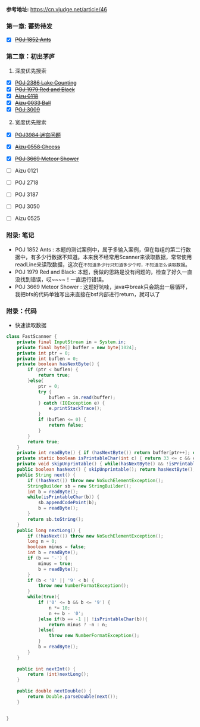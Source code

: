 
**参考地址:** https://cn.vjudge.net/article/46

 
###  第一章: 蓄势待发
 - [X]    [~~POJ 1852 Ants~~ ](https://cn.vjudge.net/problem/POJ-1852)

### 第二章：初出茅庐
1. 深度优先搜索

 - [X]  [~~POJ 2386 Lake Counting~~](https://cn.vjudge.net/problem/POJ-2386)
 - [X]   [~~POJ 1979 Red and Black~~](https://cn.vjudge.net/problem/POJ-1979)
 - [X] [~~Aizu 0118~~](https://cn.vjudge.net/problem/Aizu-0118)
 - [X] [~~Aizu 0033 Ball~~](https://cn.vjudge.net/problem/Aizu-0033)
 - [X] [~~POJ 3009~~](https://cn.vjudge.net/problem/POJ-3009)
2. 宽度优先搜索
 - [X] [~~POJ3984 迷宫问题~~](https://cn.vjudge.net/problem/POJ-3984)
 - [X] [~~Aizu 0558 Cheess~~](https://cn.vjudge.net/problem/Aizu-0558)
 - [X] [~~POJ 3669 Meteor Shower~~](https://cn.vjudge.net/problem/POJ-3669#author=s19435631)
 - [ ] Aizu 0121
 - [ ]   POJ 2718
 - [ ] POJ 3187
 - [ ] POJ 3050
 - [ ] Aizu 0525


 
### 附录: 笔记
- POJ 1852 Ants : 
  本题的测试案例中，属于多输入案例，但在每组的第二行数据中，有多少行数据不知道。本来我不经常用Scanner来读取数据，常常使用readLine来读取数据，这次在`不知道多少行只知道多少个时，不知道怎么读取数据`。 
- POJ 1979 Red and Black:
  本题，我做的思路是没有问题的，检查了好久一直没找到错误，哎~~~~！一直运行错误。
- POJ 3669 Meteor Shower :
  这题好坑哇，java中break只会跳出一层循环，我把bfs的代码单独写出来直接在bsf内部进行return，就可以了
### 附录：代码
 - 快速读取数据
```java
class FastScanner {
    private final InputStream in = System.in;
    private final byte[] buffer = new byte[1024];
    private int ptr = 0;
    private int buflen = 0;
    private boolean hasNextByte() {
        if (ptr < buflen) {
            return true;
        }else{
            ptr = 0;
            try {
                buflen = in.read(buffer);
            } catch (IOException e) {
                e.printStackTrace();
            }
            if (buflen <= 0) {
                return false;
            }
        }
        return true;
    }
    private int readByte() { if (hasNextByte()) return buffer[ptr++]; else return -1;}
    private static boolean isPrintableChar(int c) { return 33 <= c && c <= 126;}
    private void skipUnprintable() { while(hasNextByte() && !isPrintableChar(buffer[ptr])) ptr++;}
    public boolean hasNext() { skipUnprintable(); return hasNextByte();}
    public String next() {
        if (!hasNext()) throw new NoSuchElementException();
        StringBuilder sb = new StringBuilder();
        int b = readByte();
        while(isPrintableChar(b)) {
            sb.appendCodePoint(b);
            b = readByte();
        }
        return sb.toString();
    }
    public long nextLong() {
        if (!hasNext()) throw new NoSuchElementException();
        long n = 0;
        boolean minus = false;
        int b = readByte();
        if (b == '-') {
            minus = true;
            b = readByte();
        }
        if (b < '0' || '9' < b) {
            throw new NumberFormatException();
        }
        while(true){
            if ('0' <= b && b <= '9') {
                n *= 10;
                n += b - '0';
            }else if(b == -1 || !isPrintableChar(b)){
                return minus ? -n : n;
            }else{
                throw new NumberFormatException();
            }
            b = readByte();
        }
    }
     
    public int nextInt() {
        return (int)nextLong();
    }
     
    public double nextDouble() {
        return Double.parseDouble(next());
    }
     
 
}
```
 